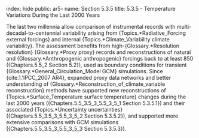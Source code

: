 index: hide
public: ar5-
name: Section 5.3.5
title: 5.3.5 - Temperature Variations During the Last 2000 Years

The last two millennia allow comparison of instrumental records with multi-decadal-to-centennial variability arising from {Topics.*Radiative_Forcing external forcings} and internal {Topics.*Climate_Variability climate variability}. The assessment benefits from high-{Glossary.*Resolution resolution} {Glossary.*Proxy proxy} records and reconstructions of natural and {Glossary.*Anthropogenic anthropogenic} forcings back to at least 850 ({Chapters.5.5_2 Section 5.2}), used as boundary conditions for transient {Glossary.*General_Circulation_Model GCM} simulations. Since {cite.1.'IPCC_2007 AR4}, expanded proxy data networks and better understanding of {Glossary.*Reconstruction_of_climate_variable reconstruction} methods have supported new reconstructions of {Topics.*Surface_Temperature surface temperature} changes during the last 2000 years ({Chapters.5.5_3.5_3_5.5_3_5_1 Section 5.3.5.1}) and their associated {Topics.*Uncertainty uncertainties} ({Chapters.5.5_3.5_3_5.5_3_5_2 Section 5.3.5.2}), and supported more extensive comparisons with GCM simulations ({Chapters.5.5_3.5_3_5.5_3_5_3 Section 5.3.5.3}).
